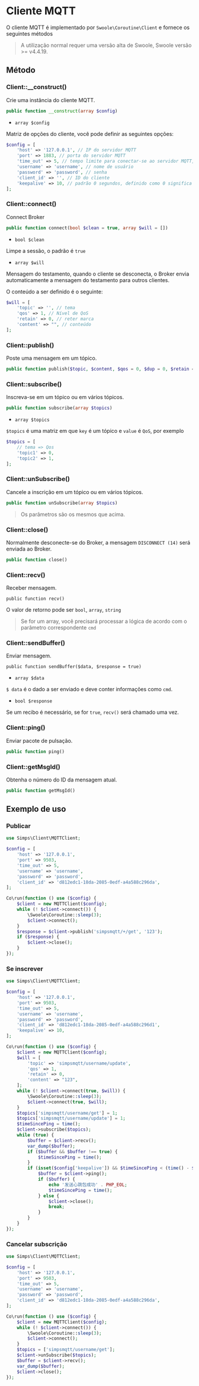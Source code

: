 # Cliente MQTT

O cliente MQTT é implementado por `Swoole\Coroutine\Client` e fornece os seguintes métodos

> A utilização normal requer uma versão alta de Swoole, Swoole versão >= v4.4.19.

## Método

### Client::__construct()

Crie uma instância do cliente MQTT.

```php
public function __construct(array $config)
```

* `array $config`

Matriz de opções do cliente, você pode definir as seguintes opções:

```php
$config = [
    'host' => '127.0.0.1', // IP do servidor MQTT
    'port' => 1883, // porta do servidor MQTT
    'time_out' => 5, // tempo limite para conectar-se ao servidor MQTT, padrão 0,5 segundos
    'username' => 'username', // nome de usuário
    'password' => 'password', // senha
    'client_id' => '', // ID do cliente
    'keepalive' => 10, // padrão 0 segundos, definido como 0 significa desativado
];
```

### Client::connect()

Connect Broker

```php
public function connect(bool $clean = true, array $will = [])
```

* `bool $clean`

Limpe a sessão, o padrão é `true`

* `array $will`

Mensagem do testamento, quando o cliente se desconecta, o Broker envia automaticamente a mensagem do testamento para outros clientes.

O conteúdo a ser definido é o seguinte:

```php
$will = [
    'topic' => '', // tema
    'qos' => 1, // Nível de QoS
    'retain' => 0, // reter marca
    'content' => "", // conteúdo
];
```

### Client::publish()

Poste uma mensagem em um tópico.

```php
public function publish($topic, $content, $qos = 0, $dup = 0, $retain = 0)
```

### Client::subscribe()

Inscreva-se em um tópico ou em vários tópicos.

```php
public function subscribe(array $topics)
```

* `array $topics`

`$topics` é uma matriz em que `key` é um tópico e `value` é `QoS`, por exemplo

```php
$topics = [
    // tema => Qos
    'topic1' => 0, 
    'topic2' => 1,
];
```

### Client::unSubscribe()

Cancele a inscrição em um tópico ou em vários tópicos.

```php
public function unSubscribe(array $topics)
```

> Os parâmetros são os mesmos que acima.

### Client::close()

Normalmente desconecte-se do Broker, a mensagem `DISCONNECT (14)` será enviada ao Broker.

```php
public function close()
```

### Client::recv()

Receber mensagem.

```
public function recv()
```
O valor de retorno pode ser `bool`, `array`, `string`

> Se for um array, você precisará processar a lógica de acordo com o parâmetro correspondente `cmd`

### Client::sendBuffer()

Enviar mensagem.

```
public function sendBuffer($data, $response = true)
```

* `array $data`

`$ data` é o dado a ser enviado e deve conter informações como `cmd`.

* `bool $response`

Se um recibo é necessário, se for `true`, `recv()` será chamado uma vez.

### Client::ping()

Enviar pacote de pulsação.

```php
public function ping()
```

### Client::getMsgId()

Obtenha o número do ID da mensagem atual.

```php
public function getMsgId()
```

## Exemplo de uso

### Publicar

```php
use Simps\Client\MQTTClient;

$config = [
    'host' => '127.0.0.1',
    'port' => 9503,
    'time_out' => 5,
    'username' => 'username',
    'password' => 'password',
    'client_id' => 'd812edc1-18da-2085-0edf-a4a588c296da',
];

Co\run(function () use ($config) {
    $client = new MQTTClient($config);
    while (! $client->connect()) {
        \Swoole\Coroutine::sleep(3);
        $client->connect();
    }
    $response = $client->publish('simpsmqtt/+/get', '123');
    if ($response) {
        $client->close();
    }
});
```

### Se inscrever

```php
use Simps\Client\MQTTClient;

$config = [
    'host' => '127.0.0.1',
    'port' => 9503,
    'time_out' => 5,
    'username' => 'username',
    'password' => 'password',
    'client_id' => 'd812edc1-18da-2085-0edf-a4a588c296d1',
    'keepalive' => 10,
];

Co\run(function () use ($config) {
    $client = new MQTTClient($config);
    $will = [
        'topic' => 'simpsmqtt/username/update',
        'qos' => 1,
        'retain' => 0,
        'content' => "123",
    ];
    while (! $client->connect(true, $will)) {
        \Swoole\Coroutine::sleep(3);
        $client->connect(true, $will);
    }
    $topics['simpsmqtt/username/get'] = 1;
    $topics['simpsmqtt/username/update'] = 1;
    $timeSincePing = time();
    $client->subscribe($topics);
    while (true) {
        $buffer = $client->recv();
        var_dump($buffer);
        if ($buffer && $buffer !== true) {
            $timeSincePing = time();
        }
        if (isset($config['keepalive']) && $timeSincePing < (time() - $config['keepalive'])) {
            $buffer = $client->ping();
            if ($buffer) {
                echo '发送心跳包成功' . PHP_EOL;
                $timeSincePing = time();
            } else {
                $client->close();
                break;
            }
        }
    }
});
```

### Cancelar subscrição

```php
use Simps\Client\MQTTClient;

$config = [
    'host' => '127.0.0.1',
    'port' => 9503,
    'time_out' => 5,
    'username' => 'username',
    'password' => 'password',
    'client_id' => 'd812edc1-18da-2085-0edf-a4a588c296da',
];

Co\run(function () use ($config) {
    $client = new MQTTClient($config);
    while (! $client->connect()) {
        \Swoole\Coroutine::sleep(3);
        $client->connect();
    }
    $topics = ['simpsmqtt/username/get'];
    $client->unSubscribe($topics);
    $buffer = $client->recv();
    var_dump($buffer);
    $client->close();
});
```